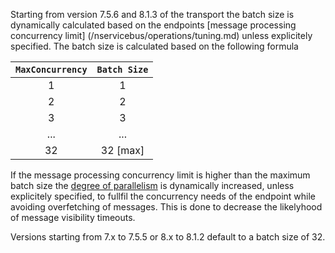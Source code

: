 Starting from version 7.5.6 and 8.1.3 of the transport the batch size is dynamically calculated based on the endpoints [message processing concurrency limit] (/nservicebus/operations/tuning.md) unless explicitely specified. The batch size is calculated based on the following formula

|`MaxConcurrency` | `Batch Size` |
| :-: |:-:|
| 1 | 1 |
| 2 | 2 |
| 3 | 3 |
| ... | ... |
| 32 | 32  [max] |

If the message processing concurrency limit is higher than the maximum batch size the [degree of parallelism](/transports/azure-storage-queues/configuration.md#configuration-parameters-degreeofreceiveparallelism) is dynamically increased, unless explicitely specified, to fullfil the concurrency needs of the endpoint while avoiding overfetching of messages. This is done to decrease the likelyhood of message visibility timeouts.

Versions starting from 7.x to 7.5.5 or 8.x to 8.1.2 default to a batch size of 32.
